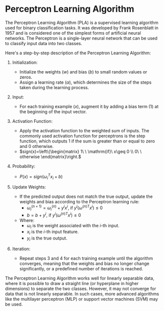 # Perceptron Learning Algorithm

The Perceptron Learning Algorithm (PLA) is a supervised learning algorithm used for binary classification tasks. It was developed by Frank Rosenblatt in 1957 and is considered one of the simplest forms of artificial neural networks. The Perceptron is a single-layer neural network that can be used to classify input data into two classes.

Here's a step-by-step description of the Perceptron Learning Algorithm:

1. Initialization:
   - Initialize the weights ($`w`$) and bias ($`b`$) to small random values or zeros.
   - Assign a learning rate ($`\alpha`$), which determines the size of the steps taken during the learning process.

2. Input:
   - For each training example ($`x`$), augment it by adding a bias term ($`1`$) at the beginning of the input vector.

3. Activation Function:
   - Apply the activation function to the weighted sum of inputs. The commonly used activation function for perceptrons is the step function, which outputs 1 if the sum is greater than or equal to zero and 0 otherwise.
   - $`sign(x)=\left\{\begin{matrix} 1\ \ \mathrm{if}\ x\geq 0 \\ 0\ \ otherwise \end{matrix}\right.`$
  
4. Probability:
   - $`P(x) = sign(\omega_i ^{T}x_i+b)`$

5. Update Weights:
   - If the predicted output does not match the true output, update the weights and bias according to the Perceptron learning rule:
     - $`\omega _i^{(n+1)}=\omega _i^{(n)}+y^{i}x^{i},\ \mathrm{if}\ y^{i}(\omega ^{(n)T}x^{i})\leq 0`$
     - $`b=b+y^{i},\ \mathrm{if}\ y^{i}(\omega ^{(n)T}x^{i})\leq 0`$
   - Where:
     - $`\omega _i`$ is the weight associated with the $`i`$-th input.
     - $`x_i`$ is the $`i`$-th input feature.
     - $`y_i`$ is the true output.

6. Iteration:
   - Repeat steps 3 and 4 for each training example until the algorithm converges, meaning that the weights and bias no longer change significantly, or a predefined number of iterations is reached.

The Perceptron Learning Algorithm works well for linearly separable data, where it is possible to draw a straight line (or hyperplane in higher dimensions) to separate the two classes. However, it may not converge for data that is not linearly separable. In such cases, more advanced algorithms like the multilayer perceptron (MLP) or support vector machines (SVM) may be used.
